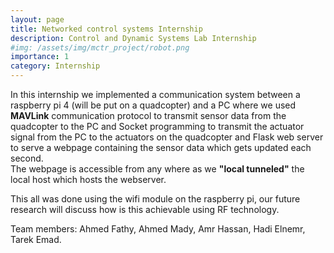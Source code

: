 ```yaml
---
layout: page
title: Networked control systems Internship
description: Control and Dynamic Systems Lab Internship
#img: /assets/img/mctr_project/robot.png
importance: 1
category: Internship
---
```

In this internship we implemented a communication system between 
a raspberry pi 4 (will be put on a quadcopter) and a PC where we 
used **MAVLink** communication protocol to transmit sensor data from 
the quadcopter to the PC and Socket programming to transmit
the actuator signal from the PC to the actuators on the quadcopter
and Flask web server to serve a webpage containing the sensor data 
which gets updated each second.  
The webpage is accessible from any where
as we **"local tunneled"** the local host which hosts the webserver. 
 
This all was done using the wifi module on the raspberry pi, our future
research will discuss how is this achievable using RF technology.

Team members: Ahmed Fathy, Ahmed Mady, Amr Hassan, Hadi Elnemr, Tarek Emad.


